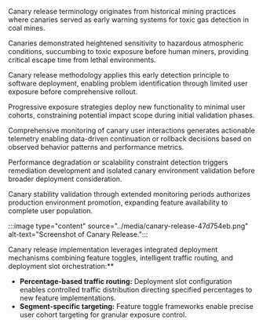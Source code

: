 Canary release terminology originates from historical mining practices where canaries served as early warning systems for toxic gas detection in coal mines.

Canaries demonstrated heightened sensitivity to hazardous atmospheric conditions, succumbing to toxic exposure before human miners, providing critical escape time from lethal environments.

Canary release methodology applies this early detection principle to software deployment, enabling problem identification through limited user exposure before comprehensive rollout.

Progressive exposure strategies deploy new functionality to minimal user cohorts, constraining potential impact scope during initial validation phases.

Comprehensive monitoring of canary user interactions generates actionable telemetry enabling data-driven continuation or rollback decisions based on observed behavior patterns and performance metrics.

Performance degradation or scalability constraint detection triggers remediation development and isolated canary environment validation before broader deployment consideration.

Canary stability validation through extended monitoring periods authorizes production environment promotion, expanding feature availability to complete user population.

:::image type="content" source="../media/canary-release-47d754eb.png" alt-text="Screenshot of Canary Release.":::

Canary release implementation leverages integrated deployment mechanisms combining feature toggles, intelligent traffic routing, and deployment slot orchestration:\*\*

- **Percentage-based traffic routing:** Deployment slot configuration enables controlled traffic distribution directing specified percentages to new feature implementations.
- **Segment-specific targeting:** Feature toggle frameworks enable precise user cohort targeting for granular exposure control.
